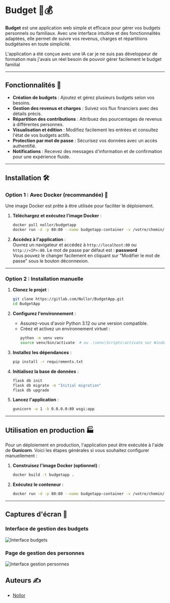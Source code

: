 # Budget 🧾💰

**Budget** est une application web simple et efficace pour gérer vos budgets personnels ou familiaux. Avec une interface intuitive et des fonctionnalités adaptées, elle permet de suivre vos revenus, charges et répartitions budgétaires en toute simplicité.

L'application a été conçue avec une IA car je ne suis pas développeur de formation mais j'avais un réel besoin de pouvoir gérer facilement le budget familial

---

## Fonctionnalités 🚀

- **Création de budgets** : Ajoutez et gérez plusieurs budgets selon vos besoins.
- **Gestion des revenus et charges** : Suivez vos flux financiers avec des détails précis.
- **Répartition des contributions** : Attribuez des pourcentages de revenus à différentes personnes.
- **Visualisation et édition** : Modifiez facilement les entrées et consultez l'état de vos budgets actifs.
- **Protection par mot de passe** : Sécurisez vos données avec un accès authentifié.
- **Notifications** : Recevez des messages d'information et de confirmation pour une expérience fluide.

---

## Installation 🛠️

### Option 1 : Avec Docker (recommandée) 🐳

Une image Docker est prête à être utilisée pour faciliter le déploiement.

1. **Téléchargez et exécutez l'image Docker** :
    ```bash
    docker pull nollor/budgetapp
    docker run -d -p 80:80 --name budgetapp-container -v /votre/chemin/local/data:/app/data votre-utilisateur/budgetapp
    ```

2. **Accédez à l'application** :  
    Ouvrez un navigateur et accédez à `http://localhost:80` ou `http://<IP>:80`.
    Le mot de passe par défaut est : **password**  
    Vous pouvez le changer facilement en cliquant sur "Modifier le mot de passe" sous le bouton déconnexion. 
---

### Option 2 : Installation manuelle

1. **Clonez le projet** :
    ```bash
    git clone https://gitlab.com/Nollor/BudgetApp.git
    cd BudgetApp
    ```

2. **Configurez l'environnement** :
    - Assurez-vous d'avoir Python 3.12 ou une version compatible.
    - Créez et activez un environnement virtuel :
      ```bash
      python -m venv venv
      source venv/bin/activate  # ou .\venv\Scripts\activate sur Windows
      ```

3. **Installez les dépendances** :
    ```bash
    pip install -r requirements.txt
    ```

4. **Initialisez la base de données** :
    ```bash
    flask db init
    flask db migrate -m "Initial migration"
    flask db upgrade
    ```

5. **Lancez l'application** :
    ```bash
    gunicorn -w 1 -b 0.0.0.0:80 wsgi:app 
    ```

---

## Utilisation en production 🏭

Pour un déploiement en production, l'application peut être exécutée à l'aide de **Gunicorn**. Voici les étapes générales si vous souhaitez configurer manuellement :

1. **Construisez l'image Docker (optionnel)** :
    ```bash
    docker build -t budgetapp .
    ```

2. **Exécutez le conteneur** :
    ```bash
    docker run -d -p 80:80 --name budgetapp-container -v /votre/chemin/local/data:/app/data budgetapp
    ```

---

## Captures d'écran 📸

### Interface de gestion des budgets
![Interface budgets](https://via.placeholder.com/800x400)

### Page de gestion des personnes
![Interface gestion personnes](https://via.placeholder.com/800x400)

## Auteurs ✍️

- [Nollor](https://gitlab.com/Nollor)

